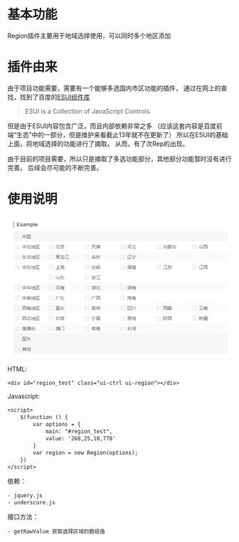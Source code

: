 # 基本功能
Region插件主要用于地域选择使用，可以同时多个地区添加

# 插件由来

由于项目功能需要，需要有一个能够多选国内市区功能的插件，
通过在网上的查找，找到了百度的[ESUI组件库](http://ecomfe.github.io/esui-family/controls/index.html)

  >ESUI is a Collection of JavaScript Controls.

但是由于ESUI内容包含广泛，而且内部依赖非常之多
（应该这套内容是百度前端“生态”中的一部分，但是维护来看截止13年就不在更新了）
所以在ESUI的基础上面，将地域选择的功能进行了摘取。
从而，有了次Rep的出现。

  由于目前的项目需要，所以只是摘取了多选功能部分，其他部分功能暂时没有进行完善。
  后续会尽可能的不断完善。

# 使用说明

![Example](/images/example_1.png)

  HTML:

  	<div id="region_test" class="ui-ctrl ui-region"></div>

  Javascript:

  	<script>
        $(function () {
            var options = {
                main: "#region_test",
                value: '268,25,10,778'
            }
            var region = new Region(options);
        })
    </script>

  依赖：

  	- jquery.js
  	- underscore.js

  接口方法：

  	- getRawValue 获取选择区域的数组值